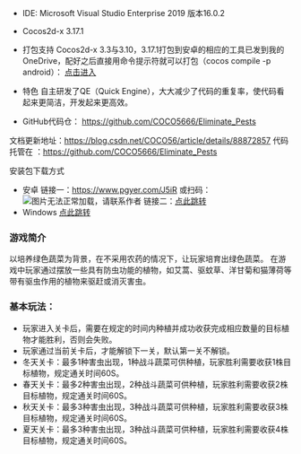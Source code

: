* IDE:
Microsoft Visual Studio Enterprise 2019
版本16.0.2

* Cocos2d-x
3.17.1

* 打包支持
Cocos2d-x 3.3与3.10，3.17.1打包到安卓的相应的工具已发到我的OneDrive，配好之后直接用命令提示符就可以打包（cocos compile -p android）：
[点击进入](https://uinedu-my.sharepoint.com/:f:/g/personal/a19635_myoffice_site/EkOAhnyjZRhHkdKYqMTAEYIBqMnMfKyC8_5v5WCAwSX76Q?e=HIyY1m)

* 特色
自主研发了QE（Quick Engine），大大减少了代码的重复率，使代码看起来更简洁，开发起来更高效。

* GitHub代码仓：
https://github.com/COCO5666/Eliminate_Pests

文档更新地址：https://blog.csdn.net/COCO56/article/details/88872857
代码托管在 ：https://github.com/COCO5666/Eliminate_Pests

安装包下载方式
* 安卓
链接一：https://www.pgyer.com/J5iR
或扫码：
![图片无法正常加载，请联系作者](https://www.pgyer.com/app/qrcode/J5iR)
链接二：[点此跳转](https://uinedu-my.sharepoint.com/:f:/g/personal/a19635_myoffice_site/EgusrLTRZ9ZFi0_aSduJW_4B5wokGfa1PuhXvUoHeo3Adg?e=qWUnl7)
* Windows
[点此跳转](https://uinedu-my.sharepoint.com/:f:/g/personal/a19635_myoffice_site/EgusrLTRZ9ZFi0_aSduJW_4B5wokGfa1PuhXvUoHeo3Adg?e=qWUnl7)

### 游戏简介
以培养绿色蔬菜为背景，在不采用农药的情况下，让玩家培育出绿色蔬菜。
在游戏中玩家通过摆放一些具有防虫功能的植物，如艾蒿、驱蚊草、洋甘菊和猫薄荷等带有驱虫作用的植物来驱赶或消灭害虫。
### 基本玩法：
* 玩家进入关卡后，需要在规定的时间内种植并成功收获完成相应数量的目标植物才能胜利，否则会失败。
* 玩家通过当前关卡后，才能解锁下一关，默认第一关不解锁。
* 冬天关卡：最多1种害虫出现，1种战斗蔬菜可供种植，玩家胜利需要收获1株目标植物，规定通关时间60S。
* 春天关卡：最多2种害虫出现，2种战斗蔬菜可供种植，玩家胜利需要收获2株目标植物，规定通关时间60S。
* 秋天关卡：最多3种害虫出现，3种战斗蔬菜可供种植，玩家胜利需要收获3株目标植物，规定通关时间60S。
* 夏天关卡：最多3种害虫出现，3种战斗蔬菜可供种植，玩家胜利需要收获4株目标植物，规定通关时间60S。